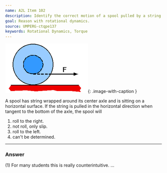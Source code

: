 ```yaml
---
name: A2L Item 102
description: Identify the correct motion of a spool pulled by a string passing along the bottom of the central axle.
goal: Reason with rotational dynamics.
source: UMPERG-ctqpe137
keywords: Rotational Dynamics, Torque
---
```


![Item102_fig1.gif](../images/Item102_fig1.gif){: .image-with-caption } 

A spool has string wrapped around its center axle and is sitting on a
horizontal surface.  If the string is pulled in the horizontal direction
when tangent to the bottom of the axle, the spool will

1. roll to the right.
2. not roll, only slip.
3. roll to the left.
4. can't be determined.

<hr/>

### Answer

(1) For many students this is really counterintuitive.
...
